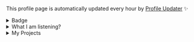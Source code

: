 This profile page is automatically updated every hour by [Profile Updater](https://github.com/tinvv/profile-updater) ✨

<details>
<summary>Badge</summary>
<img src="https://github-profile-trophy.vercel.app/?username=tinvv&theme=discord&column=8)" />
 
![stats](https://github-readme-stats.vercel.app/api?username=tinvv&show_icons=true&line_height=24)
 
</details>
<details>
<summary>What I am listening?</summary>
  
[![img](https://spotify-github-profile.vercel.app/api/view?uid=0ysdo113nkd8khvn2kn7al2s5&cover_image=true&theme=default)](https://spotify-github-profile.vercel.app/api/view.svg?uid=0ysdo113nkd8khvn2kn7al2s5&redirect=true)
  
</details>

<details>
<summary>
My Projects
</summary>
  
<!-- [PROFILE UPDATER]: START -->
## My Projects
- [555](https://github.com/tinvv/555) ( [1 stars](https://github.com/tinvv/555/stargazers) )
- [AnyDictionary](https://github.com/tinvv/AnyDictionary) ( [1 stars](https://github.com/tinvv/AnyDictionary/stargazers) )
- [Chanom](https://github.com/tinvv/Chanom)
- [Discord.js-v13-bot-starter](https://github.com/tinvv/Discord.js-v13-bot-starter) ( [2 stars](https://github.com/tinvv/Discord.js-v13-bot-starter/stargazers) )
- [Earth](https://github.com/tinvv/Earth) ( [1 stars](https://github.com/tinvv/Earth/stargazers) )
- [GOD-BLESS-YOU](https://github.com/tinvv/GOD-BLESS-YOU)
- [JSOptionPane](https://github.com/tinvv/JSOptionPane)
- [MukPakPak](https://github.com/tinvv/MukPakPak) ( [3 stars](https://github.com/tinvv/MukPakPak/stargazers) )
- [Record-of-the-Earth](https://github.com/tinvv/Record-of-the-Earth) ( [3 stars](https://github.com/tinvv/Record-of-the-Earth/stargazers) )
- [THREE.js-solar-system](https://github.com/tinvv/THREE.js-solar-system) ( [2 stars](https://github.com/tinvv/THREE.js-solar-system/stargazers) [1 issues](https://github.com/tinvv/THREE.js-solar-system/issues) )
- [What-Should-I-Listen](https://github.com/tinvv/What-Should-I-Listen) ( [5 stars](https://github.com/tinvv/What-Should-I-Listen/stargazers) )
- [blog](https://github.com/tinvv/blog)
- [dotfiles](https://github.com/tinvv/dotfiles) ( [1 stars](https://github.com/tinvv/dotfiles/stargazers) )
- [earn-vs-jeab](https://github.com/tinvv/earn-vs-jeab)
- [i-have-no-idea](https://github.com/tinvv/i-have-no-idea) ( [2 stars](https://github.com/tinvv/i-have-no-idea/stargazers) )
- [popEarn](https://github.com/tinvv/popEarn)
- [profile-updater](https://github.com/tinvv/profile-updater) ( [4 stars](https://github.com/tinvv/profile-updater/stargazers) )
- [shouldYou](https://github.com/tinvv/shouldYou) ( [1 stars](https://github.com/tinvv/shouldYou/stargazers) )
- [tinvv](https://github.com/tinvv/tinvv) ( [2 stars](https://github.com/tinvv/tinvv/stargazers) )
- [web](https://github.com/tinvv/web)

## My contribution
- [Chat-Client-and-Server-with-Java-Socket](https://github.com/tinvv/Chat-Client-and-Server-with-Java-Socket)
- [DaiMai](https://github.com/tinvv/DaiMai)
- [antibadwordbot](https://github.com/tinvv/antibadwordbot)
- [awesome-cheab-quotes](https://github.com/tinvv/awesome-cheab-quotes)
- [awesome-maas](https://github.com/tinvv/awesome-maas)
- [awesome-prayuth-works](https://github.com/tinvv/awesome-prayuth-works)
- [awesome-websites-as-answers](https://github.com/tinvv/awesome-websites-as-answers)
- [baht.js](https://github.com/tinvv/baht.js)
- [can-i-order-macbook-m1-max-in-thailand-now](https://github.com/tinvv/can-i-order-macbook-m1-max-in-thailand-now)
- [coffee-to-code](https://github.com/tinvv/coffee-to-code)
- [dotfiles-1](https://github.com/tinvv/dotfiles-1)
- [dumb-questions-th](https://github.com/tinvv/dumb-questions-th)
- [learn](https://github.com/tinvv/learn)
- [manoonchai.com](https://github.com/tinvv/manoonchai.com)
- [milerdark-vscode-theme](https://github.com/tinvv/milerdark-vscode-theme)
- [nohello-th](https://github.com/tinvv/nohello-th)
- [nunmun](https://github.com/tinvv/nunmun)
- [poppoll](https://github.com/tinvv/poppoll)
- [timelapse](https://github.com/tinvv/timelapse)
- [torpleng](https://github.com/tinvv/torpleng)
<!-- [PROFILE UPDATER]: END -->
